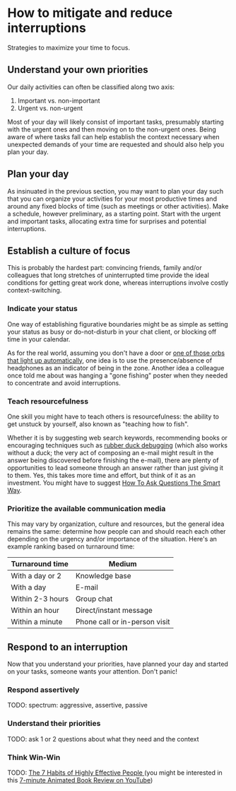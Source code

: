 How to mitigate and reduce interruptions
========================================
Strategies to maximize your time to focus.


Understand your own priorities
------------------------------

Our daily activities can often be classified along two axis:
1. Important vs. non-important
2. Urgent vs. non-urgent

Most of your day will likely consist of important tasks, presumably starting with the urgent ones and then moving on to the non-urgent ones.  Being aware of where tasks fall can help establish the context necessary when unexpected demands of your time are requested and should also help you plan your day.


Plan your day
-------------

As insinuated in the previous section, you may want to plan your day such that you can organize your activities for your most productive times and around any fixed blocks of time (such as meetings or other activities).  Make a schedule, however preliminary, as a starting point.  Start with the urgent and important tasks, allocating extra time for surprises and potential interruptions.


Establish a culture of focus
----------------------------

This is probably the hardest part:  convincing friends, family and/or colleagues that long stretches of uninterrupted time provide the ideal conditions for getting great work done, whereas interruptions involve costly context-switching.

### Indicate your status

One way of establishing figurative boundaries might be as simple as setting your status as busy or do-not-disturb in your chat client, or blocking off time in your calendar.

As for the real world, assuming you don't have a door or [one of those orbs that light up automatically](https://www.busylight.com/en/about), one idea is to use the presence/absence of headphones as an indicator of being in the zone.  Another idea a colleague once told me about was hanging a "gone fishing" poster when they needed to concentrate and avoid interruptions.

### Teach resourcefulness

One skill you might have to teach others is resourcefulness: the ability to get unstuck by yourself, also known as "teaching how to fish".

Whether it is by suggesting web search keywords, recommending books or encouraging techniques such as [rubber duck debugging](https://rubberduckdebugging.com/) (which also works without a duck; the very act of composing an e-mail might result in the answer being discovered before finishing the e-mail), there are plenty of opportunities to lead someone through an answer rather than just giving it to them.  Yes, this takes more time and effort, but think of it as an investment.  You might have to suggest [How To Ask Questions The Smart Way](http://catb.org/~esr/faqs/smart-questions.html).


### Prioritize the available communication media

This may vary by organization, culture and resources, but the general idea remains the same: determine how people can and should reach each other depending on the urgency and/or importance of the situation.  Here's an example ranking based on turnaround time:

| Turnaround time  | Medium                        |
| ---------------- | ----------------------------- |
| With a day or 2  | Knowledge base                |
| With a day       | E-mail                        |
| Within 2-3 hours | Group chat                    |
| Within an hour   | Direct/instant message        |
| Within a minute  | Phone call or in-person visit |


Respond to an interruption
--------------------------

Now that you understand your priorities, have planned your day and started on your tasks, someone wants your attention.  Don't panic!

### Respond assertively
TODO: spectrum: aggressive, assertive, passive

### Understand their priorities
TODO: ask 1 or 2 questions about what they need and the context

### Think Win-Win
TODO: [The 7 Habits of Highly Effective People
](https://en.wikipedia.org/wiki/The_7_Habits_of_Highly_Effective_People) (you might be interested in this [7-minute Animated Book Review on YouTube](https://www.youtube.com/watch?v=jy8XE5h8qGM))
